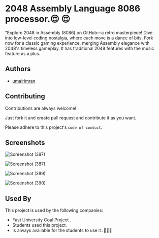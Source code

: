 
# 2048 Assembly Language 8086 processor.😍 😍 

"Explore 2048 in Assembly (8086) on GitHub—a retro masterpiece! Dive into low-level coding nostalgia, where each move is a dance of bits. Fork now for a classic gaming experience, merging Assembly elegance with 2048's timeless gameplay. It has traditional 2048 features with the music feature as a plus.


## Authors

- [umairimran](https://www.github.com/umairimran)


## Contributing

Contributions are always welcome!

Just fork it and create pull request and contribute it as you want.

Please adhere to this project's `code of conduct`.


## Screenshots

![Screenshot (397)](https://github.com/umairimran/2048Game/assets/66002305/4b804b4b-6330-42b5-92cd-870e55baa0e2)

![Screenshot (387)](https://github.com/umairimran/2048Game/assets/66002305/3caff82f-bb6e-4743-882f-f5a89b5f7699)

![Screenshot (389)](https://github.com/umairimran/2048Game/assets/66002305/aa1c16bc-5540-4066-8896-38ececa6af26)

![Screenshot (390)](https://github.com/umairimran/2048Game/assets/66002305/de9fba9c-af73-4623-924e-ef6c756ab70c)

## Used By

This project is used by the following companies:

- Fast University Coal Project .
- Students used this project.
- Is always available for the students to use it .👀👀👀

